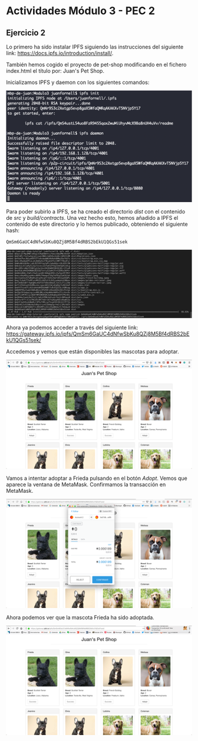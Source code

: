 # Actividades Módulo 3 - PEC 2  

## Ejercicio 2  

Lo primero ha sido instalar IPFS siguiendo las instrucciones del siguiente link: <https://docs.ipfs.io/introduction/install/>.

También hemos cogido el proyecto de pet-shop modificando en el fichero index.html el título por: Juan's Pet Shop.

Inicializamos IPFS y daemon con los siguientes comandos:

![Captura IPFS init](../images/ipfs-daemon.png?raw=true)  

Para poder subirlo a IPFS, se ha creado el directorio _dist_ con el contenido de _src_ y _build/contracts_. Una vez hecho esto, hemos añadido a IPFS el contenido de este directorio y lo hemos publicado, obteniendo el siguiente hash:

```
QmSm6GaUC4dNfwSbKu8QZj8M5Bf4dRBS2bEkU1QGs51sek
```
![Captura IPFS publish](../images/ipfs-publish.png?raw=true)  

Ahora ya podemos acceder a través del siguiente link: <https://gateway.ipfs.io/ipfs/QmSm6GaUC4dNfwSbKu8QZj8M5Bf4dRBS2bEkU1QGs51sek/>

Accedemos y vemos que están disponibles las mascotas para adoptar.

![Captura Juan's Pet Shop](../images/Juan-petshop.png?raw=true)  

Vamos a intentar adoptar a Frieda pulsando en el botón _Adopt_. Vemos que aparece la ventana de MetaMask. Confirmamos la transacción en MetaMask.

![Captura Adopt Metamask](../images/adopt-metamask.png?raw=true)  

Ahora podemos ver que la mascota Frieda ha sido adoptada.

![Captura Success](../images/success.png?raw=true)  
